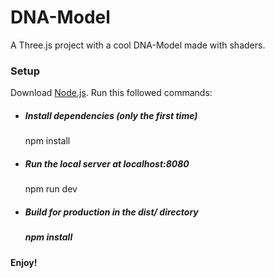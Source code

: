 # DNA-Model
A Three.js project with a cool DNA-Model made with shaders.

<h3>Setup</h3>

Download <a href="https://nodejs.org/en" target="_blank">Node.js</a>. Run this followed commands:

<ul>	
	
<li>
<h5>Install dependencies (only the first time)</h5>
<p>npm install</p>
</li>

<li>
<h5>Run the local server at localhost:8080</h5>
<p>npm run dev</p>
</li>

<li>	
<h5>Build for production in the dist/ directory<h5>
<p>npm install</p>
</li>

</ul>
	
<h4>Enjoy!</h4>
